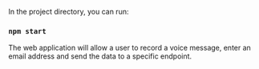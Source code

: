 
In the project directory, you can run:

### `npm start`


The web application will allow a user to record a voice message, enter an email address and send the data to a specific endpoint.

